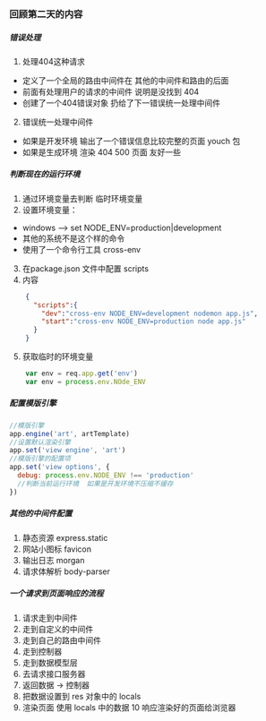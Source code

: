 ### 回顾第二天的内容

##### 错误处理
1. 处理404这种请求
- 定义了一个全局的路由中间件在 其他的中间件和路由的后面
- 前面有处理用户的请求的中间件  说明是没找到 404
- 创建了一个404错误对象  扔给了下一错误统一处理中间件
2. 错误统一处理中间件
- 如果是开发环境  输出了一个错误信息比较完整的页面  youch 包
- 如果是生成环境  渲染 404 500 页面  友好一些

##### 判断现在的运行环境

1. 通过环境变量去判断  临时环境变量
2. 设置环境变量：
- windows --> set NODE_ENV=production|development
- 其他的系统不是这个样的命令
- 使用了一个命令行工具  cross-env
3. 在package.json 文件中配置  scripts
4. 内容
```json
    {
      "scripts":{
        "dev":"cross-env NODE_ENV=development nodemon app.js",
        "start":"cross-env NODE_ENV=production node app.js"
      }
    }
```
5. 获取临时的环境变量
```javascript
    var env = req.app.get('env') 
    var env = process.env.NOde_ENV
```

##### 配置模版引擎
```javascript
//模版引擎
app.engine('art', artTemplate)
//设置默认渲染引擎
app.set('view engine', 'art')
//模版引擎的配置项
app.set('view options', {
  debug: process.env.NODE_ENV !== 'production'
  //判断当前运行环境  如果是开发环境不压缩不缓存
})
```

##### 其他的中间件配置

1. 静态资源  express.static
2. 网站小图标 favicon
3. 输出日志  morgan 
4. 请求体解析 body-parser


##### 一个请求到页面响应的流程
1. 请求走到中间件
2. 走到自定义的中间件
3. 走到自己的路由中间件
4. 走到控制器
5. 走到数据模型层
6. 去请求接口服务器
7. 返回数据 -> 控制器 
8. 把数据设置到 res 对象中的 locals
9. 渲染页面 使用 locals 中的数据
10 响应渲染好的页面给浏览器 